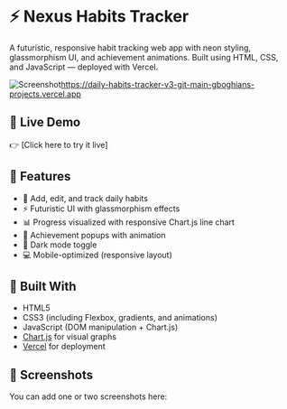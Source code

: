 # ⚡ Nexus Habits Tracker

A futuristic, responsive habit tracking web app with neon styling, glassmorphism UI, and achievement animations. Built using HTML, CSS, and JavaScript — deployed with Vercel.

![Screenshot](./screenshot.png)https://daily-habits-tracker-v3-git-main-gboghians-projects.vercel.app

## 🚀 Live Demo

👉 [Click here to try it live]

## 📱 Features

- 🎯 Add, edit, and track daily habits
- ⚡ Futuristic UI with glassmorphism effects
- 📊 Progress visualized with responsive Chart.js line chart
- 🎉 Achievement popups with animation
- 🌙 Dark mode toggle
- 💻 Mobile-optimized (responsive layout)

## 🧰 Built With

- HTML5
- CSS3 (including Flexbox, gradients, and animations)
- JavaScript (DOM manipulation + Chart.js)
- [Chart.js](https://www.chartjs.org/) for visual graphs
- [Vercel](https://vercel.com) for deployment

## 📸 Screenshots

You can add one or two screenshots here:
